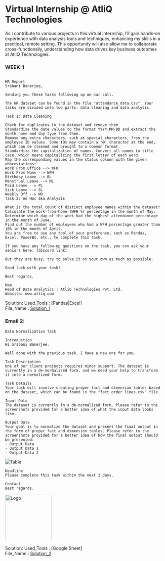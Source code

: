 # Virtual Internship @ AtliQ Technologies
 
As I contribute to various projects in this virtual internship, I’ll gain hands-on experience with data analysis tools and techniques, enhancing my skills in a practical, remote setting. This opportunity will also allow me to collaborate cross-functionally, understanding how data drives key business outcomes at AtliQ Technologies.
### WEEK:1 

```

HR Report
Srabani Banerjee,

Sending you these tasks following up on our call.

The HR dataset can be found in the file "attendance_data.csv". Your tasks are divided into two parts: data cleaning and data analysis.

Task 1: Data Cleaning

Check for duplicates in the dataset and remove them.
Standardize the date values to the format YYYY-MM-DD and extract the month name and day type from them.
Remove any extra characters, such as special characters, from the employee ID values. Some IDs may contain a '@' character at the end, which can be cleaned and brought to a common format.
Standardize the capitalization of names. Convert all names to title case, which means capitalizing the first letter of each word.
Map the corresponding values in the status column with the given abbreviations:
Work From Office --> WFO
Work From Home --> WFH
Birthday Leave --> BL
Menstrual Leave --> ML
Paid Leave --> PL
Sick Leave --> SL
Weekly Off --> WO
Task 2: Ad Hoc aka Analysis

What is the total count of distinct employee names within the dataset?
Calculate the work-from-home (WFH %) percentage in the month of May.
Determine which day of the week had the highest attendance percentage in the month of June.
Find out the number of employees who had a WFH percentage greater than 10% in the month of April.
You are free to use any tool of your preference, such as Pandas, Excel, PowerBI, etc., to complete this task.

If you have any follow-up questions on the task, you can ask your seniors here: [discord link]

But they are busy, try to solve it on your own as much as possible.

Good luck with your task!

Best regards,

Hem
Head of Data Analytics | AtliQ Technologies Pvt. Ltd.
Website: www.atliq.com
```
Solution:
Used_Tools : [Pandas|Excel]  
File_Name : [Solution_1](https://github.com/Srabani13/Virtual_Internship/blob/main/VI_Task1_Soln.ipynb)


### Email 2:
```
Data Normalization Task

Introduction
Hi Srabani Banerjee,

Well done with the previous task. I have a new one for you.

Task Description
One of our client projects requires minor support. The dataset is currently in a de-normalized form, and we need your help to transform it into a normalized form.

Task Details
Your task will involve creating proper fact and dimension tables based on the dataset, which can be found in the "fact_order_lines.csv" file.

Input Data
The dataset is currently in a de-normalized form. Please refer to the screenshots provided for a better idea of what the input data looks like.

Output Data
Your goal is to normalize the dataset and present the final output in the form of proper fact and dimension tables. Please refer to the screenshots provided for a better idea of how the final output should be presented:
- Output Data
- Output Data 1
- Output Data 2
```
   ![Table](https://github.com/Srabani13/Virtual_Internship/blob/main/task2_3.png)
```
Deadline
Please complete this task within the next 2 days.

Contact
Best regards,
```
<img src="https://github.com/Srabani13/Virtual_Internship/blob/main/AtliQ.webp" alt="Logo" width="150"/>



Solution:
Used_Tools : [Google Sheet]  
File_Name : [Solution_2](https://docs.google.com/spreadsheets/d/10K8_xgI4ibk9Xhnt-DshKPoKnihRGV4-/edit?usp=sharing&ouid=111744780396337541766&rtpof=true&sd=true)
